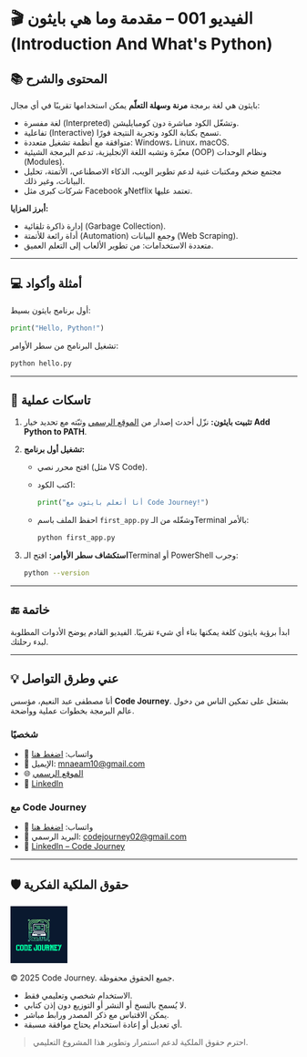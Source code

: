 # 🎬 الفيديو 001 – مقدمة وما هي بايثون (Introduction And What's Python)

## 📚 المحتوى والشرح
بايثون هي لغة برمجة **مرنة وسهلة التعلّم** يمكن استخدامها تقريبًا في أي مجال:
- لغة مفسرة (Interpreted) وتشغّل الكود مباشرة دون كومبايليشن.
- تفاعلية (Interactive) تسمح بكتابة الكود وتجربة النتيجة فورًا.
- متوافقة مع أنظمة تشغيل متعددة: Windows، Linux، macOS.
- معبّرة وتشبه اللغة الإنجليزية، تدعم البرمجة الشيئية (OOP) ونظام الوحدات (Modules).
- مجتمع ضخم ومكتبات غنية لدعم تطوير الويب، الذكاء الاصطناعي، الأتمتة، تحليل البيانات، وغير ذلك.
- شركات كبرى مثل Facebook وNetflix تعتمد عليها.

**أبرز المزايا:**
- إدارة ذاكرة تلقائية (Garbage Collection).
- أداة رائعة للأتمتة (Automation) وجمع البيانات (Web Scraping).
- متعددة الاستخدامات: من تطوير الألعاب إلى التعلم العميق.

---

## 💻 أمثلة وأكواد
أول برنامج بايثون بسيط:

```python
print("Hello, Python!")
```

تشغيل البرنامج من سطر الأوامر:

```bash
python hello.py
```

---

## 📝 تاسكات عملية

1. **تثبيت بايثون:** نزّل أحدث إصدار من [الموقع الرسمي](https://www.python.org/downloads/) وثبّته مع تحديد خيار **Add Python to PATH**.
2. **تشغيل أول برنامج:**

   * افتح محرر نصي (مثل VS Code).
   * اكتب الكود:

     ```python
     print("أنا أتعلم بايثون مع Code Journey!")
     ```
   * احفظ الملف باسم `first_app.py` وشغّله من الـTerminal بالأمر:

     ```bash
     python first_app.py
     ```
3. **استكشاف سطر الأوامر:** افتح الـTerminal أو PowerShell وجرب:

   ```bash
   python --version
   ```

---

## 🔚 خاتمة

ابدأ برؤية بايثون كلغة يمكنها بناء أي شيء تقريبًا.
الفيديو القادم يوضح الأدوات المطلوبة لبدء رحلتك.

---

## 💡 عني وطرق التواصل


أنا مصطفى عبد النعيم، مؤسس **Code Journey**.
بشتغل على تمكين الناس من دخول عالم البرمجة بخطوات عملية وواضحة.


### شخصيًا
- 💬 واتساب: [اضغط هنا](https://wa.me/201114938410)
- 📧 الإيميل: mnaeam10@gmail.com  
- 🌐 [الموقع الرسمي](https://mostafa-naeam-web.vercel.app/)  
- 💼 [LinkedIn](https://www.linkedin.com/in/mostafa-naeam/)

### مع Code Journey
- 💬 واتساب: [اضغط هنا](https://wa.me/201555303227)
- 📩 البريد الرسمي: codejourney02@gmail.com  
- 💼 [LinkedIn – Code Journey](https://www.linkedin.com/company/code-journey25/)

---

## 🛡 حقوق الملكية الفكرية

<img src="../images/1.png" alt="حقوق الملكية" width="100"/>

© 2025 Code Journey. جميع الحقوق محفوظة.  

- الاستخدام شخصي وتعليمي فقط.  
- لا يُسمح بالنسخ أو النشر أو التوزيع دون إذن كتابي.  
- يمكن الاقتباس مع ذكر المصدر ورابط مباشر.  
- أي تعديل أو إعادة استخدام يحتاج موافقة مسبقة.  

> احترم حقوق الملكية لدعم استمرار وتطوير هذا المشروع التعليمي.

